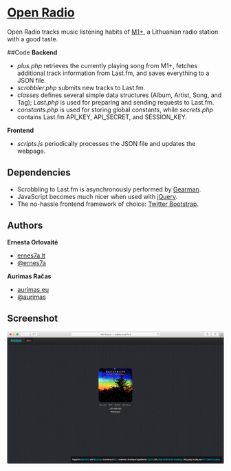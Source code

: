 # [Open Radio](http://radijas.ernes7a.lt/)
Open Radio tracks music listening habits of [M1+](http://pliusas.fm/), a Lithuanian radio station with a good taste.

##Code
**Backend**

+ _plus.php_ retrieves the currently playing song from M1+, fetches additional track information from Last.fm, and saves everything to a JSON file.
+ _scrobbler.php_ submits new tracks to Last.fm.
+ _classes_ defines several simple data structures (Album, Artist, Song, and Tag); _Last.php_ is used for preparing and sending requests to Last.fm.
+ _constants.php_ is used for storing global constants, while _secrets.php_ contains Last.fm API_KEY, API_SECRET, and SESSION_KEY.

**Frontend**

+ _scripts.js_ periodically processes the JSON file and updates the webpage.

## Dependencies
+ Scrobbling to Last.fm is asynchronously performed by [Gearman](http://gearman.org/).
+ JavaScript becomes much nicer when used with [jQuery](http://jquery.com/).
+ The no-hassle frontend framework of choice: [Twitter Bootstrap](http://twitter.github.com/bootstrap/).

## Authors
**Ernesta Orlovaitė**

+ [ernes7a.lt](http://ernes7a.lt)
+ [@ernes7a](http://twitter.com/ernes7a)

**Aurimas Račas**

+ [aurimas.eu](http://aurimas.eu)
+ [@aurimas](http://twitter.com/aurimas)

## Screenshot
![OpenRadio](screen.png)

